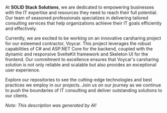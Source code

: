 At **SOLID Stack Solutions**, we are dedicated to empowering businesses with the IT expertise and resources they need to reach their full potential. Our team of seasoned professionals specializes in delivering tailored consulting services that help organizations achieve their IT goals efficiently and effectively.

Currently, we are excited to be working on an innovative carsharing project for our esteemed contractor, Voycar. This project leverages the robust capabilities of C# and ASP.NET Core for the backend, coupled with the dynamic and responsive SvelteKit framework and Skeleton UI for the frontend. Our commitment to excellence ensures that Voycar's carsharing solution is not only reliable and scalable but also provides an exceptional user experience.

Explore our repositories to see the cutting-edge technologies and best practices we employ in our projects. Join us on our journey as we continue to push the boundaries of IT consulting and deliver outstanding solutions to our clients.

_Note: This description was generated by AI!_
